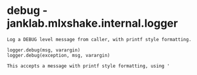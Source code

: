 # debug - janklab.mlxshake.internal.logger

```text
Log a DEBUG level message from caller, with printf style formatting.

logger.debug(msg, varargin)
logger.debug(exception, msg, varargin)

This accepts a message with printf style formatting, using '
```

